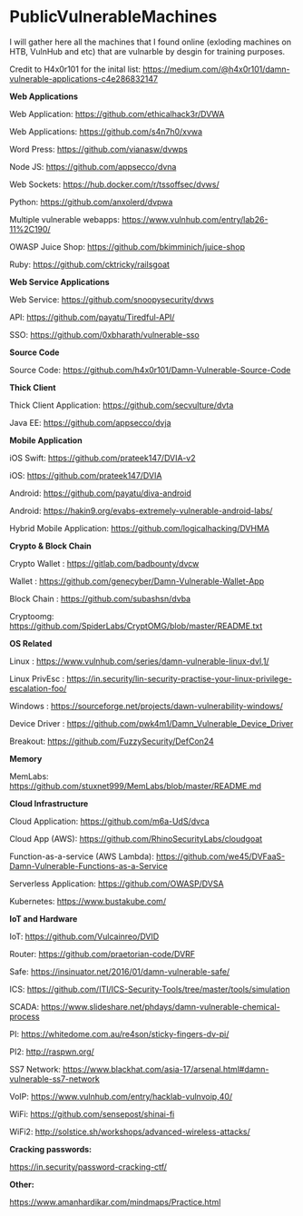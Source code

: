 # PublicVulnerableMachines
I will gather here all the machines that I found online (exloding machines on HTB, VulnHub and etc) that are vulnarble by desgin for training purposes.

Credit to H4x0r101 for the inital list: https://medium.com/@h4x0r101/damn-vulnerable-applications-c4e286832147



**Web Applications**

Web Application: https://github.com/ethicalhack3r/DVWA

Web Applications: https://github.com/s4n7h0/xvwa 

Word Press: https://github.com/vianasw/dvwps 

Node JS: https://github.com/appsecco/dvna 

Web Sockets: https://hub.docker.com/r/tssoffsec/dvws/ 

Python: https://github.com/anxolerd/dvpwa 

Multiple vulnerable webapps: https://www.vulnhub.com/entry/lab26-11%2C190/

OWASP Juice Shop: https://github.com/bkimminich/juice-shop

Ruby: https://github.com/cktricky/railsgoat


**Web Service Applications**

Web Service: https://github.com/snoopysecurity/dvws 

API: https://github.com/payatu/Tiredful-API/ 

SSO: https://github.com/0xbharath/vulnerable-sso
 

**Source Code**

Source Code: https://github.com/h4x0r101/Damn-Vulnerable-Source-Code 
 

**Thick Client**

Thick Client Application: https://github.com/secvulture/dvta 

Java EE: https://github.com/appsecco/dvja 
 

**Mobile Application**

iOS Swift: https://github.com/prateek147/DVIA-v2 

iOS: https://github.com/prateek147/DVIA 

Android: https://github.com/payatu/diva-android 

Android: https://hakin9.org/evabs-extremely-vulnerable-android-labs/ 

Hybrid Mobile Application: https://github.com/logicalhacking/DVHMA 
 

**Crypto & Block Chain**

Crypto Wallet : https://gitlab.com/badbounty/dvcw 

Wallet : https://github.com/genecyber/Damn-Vulnerable-Wallet-App 

Block Chain : https://github.com/subashsn/dvba 

Cryptoomg: https://github.com/SpiderLabs/CryptOMG/blob/master/README.txt 
 

**OS Related**

Linux : https://www.vulnhub.com/series/damn-vulnerable-linux-dvl,1/ 

Linux PrivEsc : https://in.security/lin-security-practise-your-linux-privilege-escalation-foo/

Windows : https://sourceforge.net/projects/dawn-vulnerability-windows/ 

Device Driver : https://github.com/pwk4m1/Damn_Vulnerable_Device_Driver 

Breakout: https://github.com/FuzzySecurity/DefCon24 
 


**Memory**

MemLabs: https://github.com/stuxnet999/MemLabs/blob/master/README.md

**Cloud Infrastructure**

Cloud Application: https://github.com/m6a-UdS/dvca 

Cloud App (AWS): https://github.com/RhinoSecurityLabs/cloudgoat 

Function-as-a-service (AWS Lambda): https://github.com/we45/DVFaaS-Damn-Vulnerable-Functions-as-a-Service 

Serverless Application: https://github.com/OWASP/DVSA 

Kubernetes: https://www.bustakube.com/  
 
**IoT and Hardware**

IoT: https://github.com/Vulcainreo/DVID 

Router: https://github.com/praetorian-code/DVRF 

Safe: https://insinuator.net/2016/01/damn-vulnerable-safe/ 


ICS: https://github.com/ITI/ICS-Security-Tools/tree/master/tools/simulation 

SCADA: https://www.slideshare.net/phdays/damn-vulnerable-chemical-process 

PI: https://whitedome.com.au/re4son/sticky-fingers-dv-pi/ 

PI2: http://raspwn.org/ 

SS7 Network: https://www.blackhat.com/asia-17/arsenal.html#damn-vulnerable-ss7-network 

VoIP: https://www.vulnhub.com/entry/hacklab-vulnvoip,40/ 

WiFi: https://github.com/sensepost/shinai-fi 

WiFi2: http://solstice.sh/workshops/advanced-wireless-attacks/


**Cracking passwords:**

https://in.security/password-cracking-ctf/



**Other:**

https://www.amanhardikar.com/mindmaps/Practice.html 

